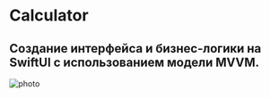 # Calculator

## Создание интерфейса и бизнес-логики на SwiftUI с использованием модели MVVM. 

![photo](https://i.ibb.co/BsYNfDF/2022-09-26-12-26-00.png)



